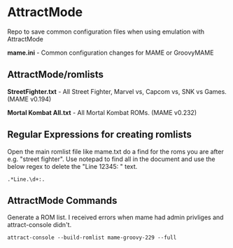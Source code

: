 # AttractMode
Repo to save common configuration files when using emulation with AttractMode

**mame.ini** - Common configuration changes for MAME or GroovyMAME
## AttractMode/romlists
**StreetFighter.txt** - All Street Fighter, Marvel vs, Capcom vs, SNK vs Games. (MAME v0.194)

**Mortal Kombat All.txt** - All Mortal Kombat ROMs. (MAME v0.232)

## Regular Expressions for creating romlists
Open the main romlist file like mame.txt do a find for the roms you are after e.g. "street fighter". Use notepad to find all in the document and use the below regex to delete the "Line 12345: " text.
    
    .*Line.\d+:.
    
## AttractMode Commands

Generate a ROM list. I received errors when mame had admin privliges and attract-console didn't.
    
    attract-console --build-romlist mame-groovy-229 --full
    
